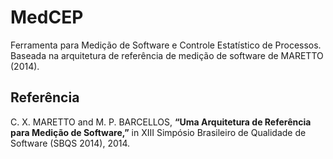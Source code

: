 # MedCEP
Ferramenta para Medição de Software e Controle Estatístico de Processos. 
Baseada na arquitetura de referência de medição de software de MARETTO (2014).

## Referência
C. X. MARETTO and M. P. BARCELLOS, <b>“Uma Arquitetura de Referência para Medição de Software,”</b> in XIII Simpósio Brasileiro de Qualidade de Software (SBQS 2014), 2014.
